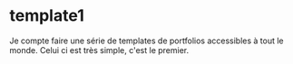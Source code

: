 # template1
Je compte faire une série de templates de portfolios accessibles à tout le monde. Celui ci est très simple, c'est le premier.
